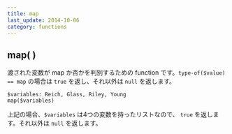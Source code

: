```yaml
---
title: map
last_update: 2014-10-06
category: functions
---
```


## map( )

渡された変数が map か否かを判別するための function です。`type-of($value) == map` の場合は `true` を返し、それ以外は `null` を返します。 

```
$variables: Reich, Glass, Riley, Young
map($variables)
```

上記の場合、`$variables` は4つの変数を持ったリストなので、 `true` を返します。それ以外は `null` を返します。
